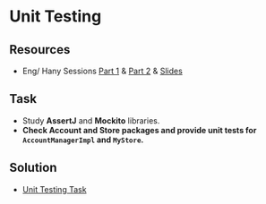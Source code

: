 # Unit Testing

## Resources

- Eng/ Hany Sessions [Part 1](https://drive.google.com/file/d/1YN1Ylgq2_oQZ0rJL7JcfIQWF1Mbb_Ofd/view?usp=drive_link) & [Part 2](https://drive.google.com/file/d/1t7MnGJgYvK1MNbQ00dP9pUIU76YzAW4V/view?usp=drive_link) & [Slides](https://docs.google.com/presentation/d/1y0xah057mqbbxvKgxe_lqyxfUNZsRkh7aOO6izwaWlQ/edit#slide=id.g1300abc4bf_0_58)

## Task
- Study **AssertJ** and **Mockito** libraries.
- **Check Account and Store packages and provide unit tests for `AccountManagerImpl` and `MyStore`.**

## Solution
- [Unit Testing Task](../../../../../../test/java/UnitTestingTask)